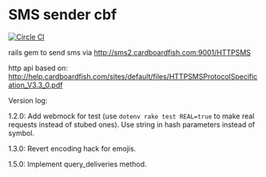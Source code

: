 # SMS sender cbf

[![Circle CI](https://circleci.com/gh/MJ-Ghorbanalibeik/sms_sender_cbf/tree/master.svg?style=svg)](https://circleci.com/gh/MJ-Ghorbanalibeik/sms_sender_cbf/tree/master)

rails gem to send sms via http://sms2.cardboardfish.com:9001/HTTPSMS

http api based on: 
http://help.cardboardfish.com/sites/default/files/HTTPSMSProtocolSpecification_V3.3_0.pdf

Version log:

  1.2.0: 
    Add webmock for test (use ```dotenv rake test REAL=true``` to make real requests instead of stubed ones). 
    Use string in hash parameters instead of symbol.

  1.3.0: 
    Revert encoding hack for emojis.

  1.5.0: 
    Implement query_deliveries method.

